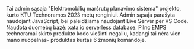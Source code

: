 Tai admin sąsaja "Elektromobilių maršrutų planavimo sistema" projekto, kurto KTU Technoramos 2023 metų renginiui. Admin sąsaja parašyta naudojant JavaScript, bei paleidžiama naudojant Live Server per VS Code.
Naudota duomebų bazė: xata.io serverless database.
Pilno EMPS technoramai skirto produkto kodo viešinti negaliu, kadangi tai nėra vien mano nuopelnas- produktas kurtas 6 žmonių komandoje.
